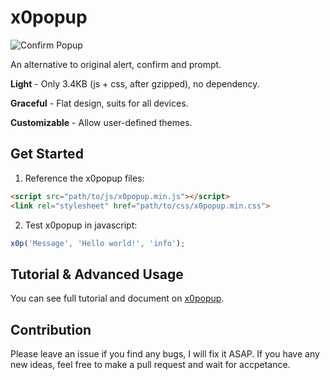 # x0popup

![Confirm Popup](https://raw.githubusercontent.com/gao-sun/x0popup/master/demo.gif)

An alternative to original alert, confirm and prompt.

**Light** - Only 3.4KB (js + css, after gzipped), no dependency.

**Graceful** - Flat design, suits for all devices.

**Customizable** - Allow user-defined themes.

## Get Started

1. Reference the x0popup files:
```html
<script src="path/to/js/x0popup.min.js"></script>
<link rel="stylesheet" href="path/to/css/x0popup.min.css">
```

2. Test x0popup in javascript:
```javascript
x0p('Message', 'Hello world!', 'info');
```

## Tutorial & Advanced Usage

You can see full tutorial and document on [x0popup](http://gao-sun.github.io/x0popup).

## Contribution

Please leave an issue if you find any bugs, I will fix it ASAP.
If you have any new ideas, feel free to make a pull request and wait for accpetance.